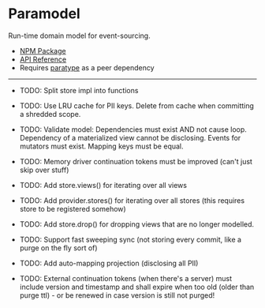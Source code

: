 # Paramodel

Run-time domain model for event-sourcing.

* [NPM Package](https://www.npmjs.com/package/paramodel)
* [API Reference](https://github.com/mwikstrom/paramodel/blob/master/docs/paramodel.md)
* Requires [paratype](https://github.com/mwikstrom/paratype#readme) as a peer dependency

----

- TODO: Split store impl into functions

- TODO: Use LRU cache for PII keys. Delete from cache when committing a shredded scope.

- TODO: Validate model: 
  Dependencies must exist AND not cause loop.
  Dependency of a materialized view cannot be disclosing.
  Events for mutators must exist. 
  Mapping keys must be equal.

- TODO: Memory driver continuation tokens must be improved (can't just skip over stuff)

- TODO: Add store.views() for iterating over all views

- TODO: Add provider.stores() for iterating over all stores (this requires store to be registered somehow)

- TODO: Add store.drop() for dropping views that are no longer modelled.

- TODO: Support fast sweeping sync (not storing every commit, like a purge on the fly sort of)

- TODO: Add auto-mapping projection (disclosing all PII)

- TODO: External continuation tokens (when there's a server) must include version and timestamp and shall expire when too old
  (older than purge ttl) - or be renewed in case version is still not purged!
